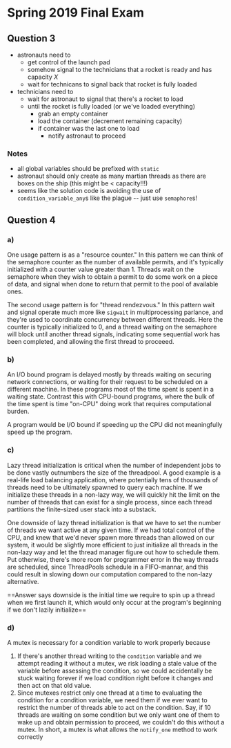 # Spring 2019 Final Exam
## Question 3
- astronauts need to
	- get control of the launch pad
	- somehow signal to the technicians that a rocket is ready and has capacity $X$
	- wait for technicans to signal back that rocket is fully loaded
- technicians need to
	- wait for astronaut to signal that there's a rocket to load
	- until the rocket is fully loaded (or we've loaded everything)
		- grab an empty container
		- load the container (decrement remaining capacity)
		- if container was the last one to load
			- notify astronaut to proceed

### Notes
- all global variables should be prefixed with `static`
- astronaut should only create as many martian threads as there are boxes on the ship (this might be < capacity!!!)
- seems like the solution code is avoiding the use of `condition_variable_any`s like the plague -- just use `semaphore`s!

## Question 4
### a)
One usage pattern is as a "resource counter." In this pattern we can think of the semaphore counter as the number of available permits, and it's typically initialized with a counter value greater than 1. Threads wait on the semaphore when they wish to obtain a permit to do some work on a piece of data, and signal when done to return that permit to the pool of available ones.

The second usage pattern is for "thread rendezvous." In this pattern wait and signal operate much more like `sigwait` in multiprocessing parlance, and they're used to coordinate concurrency between different threads. Here the counter is typically initialized to 0, and a thread waiting on the semaphore will block until another thread signals, indicating some sequential work has been completed, and allowing the first thread to proceeed.

### b)
An I/O bound program is delayed mostly by threads waiting on securing network connections, or waiting for their request to be scheduled on a different machine. In these programs most of the time spent is spent in a waiting state. Contrast this with CPU-bound programs, where the bulk of the time spent is time "on-CPU" doing work that requires computational burden.

A program would be I/O bound if speeding up the CPU did not meaningfully speed up the program.

### c)
Lazy thread initialization is critical when the number of independent jobs to be done vastly outnumbers the size of the threadpool. A good example is a real-life load balancing application, where potentially tens of thousands of threads need to be ultimately spawned to query each machine. If we initialize these threads in a non-lazy way, we will quickly hit the limit on the number of threads that can exist for a single process, since each thread partitions the finite-sized user stack into a substack.

One downside of lazy thread initialization is that we have to set the number of threads we want active at any given time. If we had total control of the CPU, and knew that we'd never spawn more threads than allowed on our system, it would be slightly more efficient to just initialize all threads in the non-lazy way and let the thread manager figure out how to schedule them. Put otherwise, there's more room for programmer error in the way threads are scheduled, since ThreadPools schedule in a FIFO-mannar, and this could result in slowing down our computation compared to the non-lazy alternative.

==Answer says downside is the initial time we require to spin up a thread when we first launch it, which would only occur at the program's beginning if we don't lazily initialize==

### d)
A mutex is necessary for a condition variable to work properly because
1. If there's another thread writing to the `condition` variable and we attempt reading it without a mutex, we risk loading a stale value of the variable before assessing the condition, so we could accidentally be stuck waiting forever if we load condition right before it changes and then act on that old value.
2. Since mutexes restrict only one thread at a time to evaluating the condition for a condition variable, we need them if we ever want to restrict the number of threads able to act on the condition. Say, if 10 threads are waiting on some condition but we only want one of them to wake up and obtain permission to proceed, we couldn't do this without a mutex. In short, a mutex is what allows the `notify_one` method to work correctly
